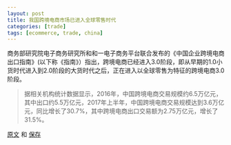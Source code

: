 ```yaml
---
layout: post
title: 我国跨境电商市场已进入全球零售时代
categories: [trade]
tags: [ecommerce, trade, china]
---
```


商务部研究院电子商务研究所和和一电子商务平台联合发布的《中国企业跨境电商出口指南》(以下称《指南》）指出，跨境电商已经进入3.0阶段，即从早期的1.0小货时代进入到2.0阶段的大货时代之后，正在进入以全球零售为特征的跨境电商3.0阶段。

>据相关机构统计数据显示，2016年，中国跨境电商交易规模约6.5万亿元，其中出口约5.5万亿元，2017年上半年，中国跨境电商交易规模达到3.6万亿元，同比增长了30.7%，其中跨境电商出口交易额为2.75万亿元，增长了31.5%。



[原文](http://mp.weixin.qq.com/s/0tSc3EXZA36KgAaCT_eIIQ) 和 [保存](https://www.evernote.com/shard/s4/nl/646959/d072891d-5e41-486e-bd63-10c20417647f?title=%E6%88%91%E5%9B%BD%E8%B7%A8%E5%A2%83%E7%94%B5%E5%95%86%E5%B8%82%E5%9C%BA%20%E5%B7%B2%E8%BF%9B%E5%85%A5%E5%85%A8%E7%90%83%E9%9B%B6%E5%94%AE%E6%97%B6%E4%BB%A3)
